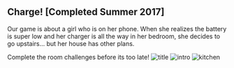 ## Charge! [Completed Summer 2017] 
Our game is about a girl who is on her phone. When she realizes the battery is super low and her charger is all the way in her bedroom, she decides to go upstairs... but her house has other plans.

Complete the room challenges before its too late!
![title](https://img.itch.zone/aW1hZ2UvNzY4MTEvNzY1NzAyLmdpZg==/315x250%23c/4To5%2B9.gif)
![intro](https://img.itch.zone/aW1hZ2UvNzY4MTEvNzY1NzAzLnBuZw==/original/GF7H5M.png)
![kitchen](https://img.itch.zone/aW1hZ2UvNzY4MTEvNzY1NzA0LnBuZw==/original/Ame7dK.png)
